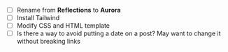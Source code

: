 - [ ] Rename from **Reflections** to **Aurora**
- [ ] Install Tailwind
- [ ] Modify CSS and HTML template
- [ ] Is there a way to avoid putting a date on a post? May want to change it without breaking links
